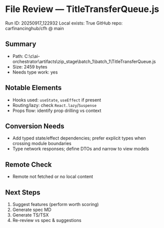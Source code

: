 # File Review — TitleTransferQueue.js
Run ID: 20250917_122932
Local exists: True
GitHub repo: carfinancinghub/cfh @ main

## Summary
- Path: C:\c\ai-orchestrator\artifacts\zip_stage\batch_1\batch_1\TitleTransferQueue.js
- Size: 2459 bytes
- Needs type work: yes

## Notable Elements
- Hooks used: `useState`, `useEffect` if present
- Routing/lazy: check `React.lazy`/`Suspense`
- Props flow: identify prop drilling vs context

## Conversion Needs
- Add typed state/effect dependencies; prefer explicit types when crossing module boundaries
- Type network responses; define DTOs and narrow to view models

## Remote Check
- Remote not fetched or no local content

## Next Steps
1) Suggest features (perform worth scoring)
2) Generate spec MD
3) Generate TS/TSX
4) Re-review vs spec & suggestions